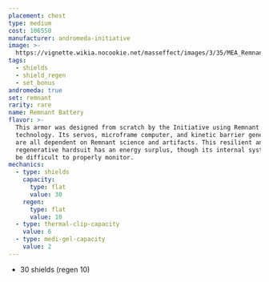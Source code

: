 ```yaml
---
placement: chest
type: medium
cost: 106550
manufacturer: andromeda-initiative
image: >-
  https://vignette.wikia.nocookie.net/masseffect/images/3/35/MEA_Remnant_Heritage_Chest.png/revision/latest/scale-to-width-down/350?cb=20180513014621
tags:
  - shields
  - shield_regen
  - set_bonus
andromeda: true
set: remnant
rarity: rare
name: Remnant Battery
flavor: >-
  This armor was designed from scratch by the Initiative using Remnant
  technology. Its servos, microframe computer, and kinetic barrier generators
  are all dependent on Remnant science and artifacts. This resilient and
  regenerative hardsuit has an energy surplus, though its internal systems can
  be difficult to properly monitor.
mechanics:
  - type: shields
    capacity:
      type: flat
      value: 30
    regen:
      type: flat
      value: 10
  - type: thermal-clip-capacity
    value: 6
  - type: medi-gel-capacity
    value: 2
---
```

- 30 shields (regen 10)
